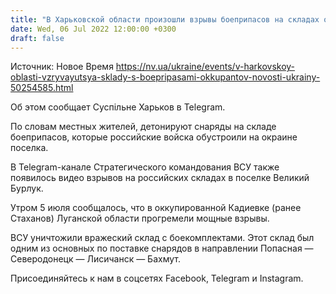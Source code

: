 ```yaml
---
title: "В Харьковской области произошли взрывы боеприпасов на складах оккупантов — видео"
date: Wed, 06 Jul 2022 12:00:00 +0300
draft: false
---
```

Источник: Новое Время https://nv.ua/ukraine/events/v-harkovskoy-oblasti-vzryvayutsya-sklady-s-boepripasami-okkupantov-novosti-ukrainy-50254585.html


 Об этом сообщает Суспільне Харьков в Telegram.

По словам местных жителей, детонируют снаряды на складе боеприпасов, которые российские войска обустроили на окраине поселка.

В Telegram-канале Стратегического командования ВСУ также появилось видео взрывов на российских складах в поселке Великий Бурлук.

Утром 5 июля сообщалось, что в оккупированной Кадиевке (ранее Стаханов) Луганской области прогремели мощные взрывы.

ВСУ уничтожили вражеский склад с боекомплектами. Этот склад был одним из основных по поставке снарядов в направлении Попасная — Северодонецк — Лисичанск — Бахмут.

Присоединяйтесь к нам в соцсетях Facebook, Telegram и Instagram.
